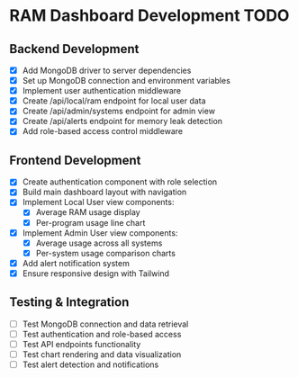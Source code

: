 # RAM Dashboard Development TODO

## Backend Development

- [x] Add MongoDB driver to server dependencies
- [x] Set up MongoDB connection and environment variables
- [x] Implement user authentication middleware
- [x] Create /api/local/ram endpoint for local user data
- [x] Create /api/admin/systems endpoint for admin view
- [x] Create /api/alerts endpoint for memory leak detection
- [x] Add role-based access control middleware

## Frontend Development

- [x] Create authentication component with role selection
- [x] Build main dashboard layout with navigation
- [x] Implement Local User view components:
  - [x] Average RAM usage display
  - [x] Per-program usage line chart
- [x] Implement Admin User view components:
  - [x] Average usage across all systems
  - [x] Per-system usage comparison charts
- [x] Add alert notification system
- [x] Ensure responsive design with Tailwind

## Testing & Integration

- [ ] Test MongoDB connection and data retrieval
- [ ] Test authentication and role-based access
- [ ] Test API endpoints functionality
- [ ] Test chart rendering and data visualization
- [ ] Test alert detection and notifications
